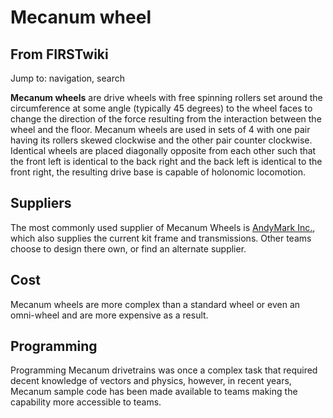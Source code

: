 # Mecanum wheel

## From FIRSTwiki

Jump to: navigation, search

**Mecanum wheels** are drive wheels with free spinning rollers set around the circumference at some angle (typically 45 degrees) to the wheel faces to change the direction of the force resulting from the interaction between the wheel and the floor. Mecanum wheels are used in sets of 4 with one pair having its rollers skewed clockwise and the other pair counter clockwise. Identical wheels are placed diagonally opposite from each other such that the front left is identical to the back right and the back left is identical to the front right, the resulting drive base is capable of holonomic locomotion.

## Suppliers

The most commonly used supplier of Mecanum Wheels is [AndyMark Inc.](http://www.andymark.com/category-s/53.htm "http://www.andymark.com/category-s/53.htm"), which also supplies the current kit frame and transmissions. Other teams choose to design there own, or find an alternate supplier.

## Cost

Mecanum wheels are more complex than a standard wheel or even an omni-wheel and are more expensive as a result.

## Programming

Programming Mecanum drivetrains was once a complex task that required decent knowledge of vectors and physics, however, in recent years, Mecanum sample code has been made available to teams making the capability more accessible to teams.
